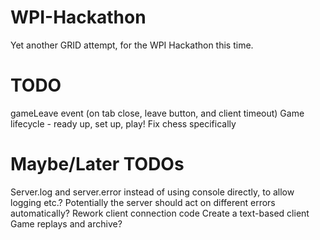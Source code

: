 # WPI-Hackathon
Yet another GRID attempt, for the WPI Hackathon this time.

# TODO
gameLeave event (on tab close, leave button, and client timeout)
Game lifecycle - ready up, set up, play!
Fix chess specifically

# Maybe/Later TODOs
Server.log and server.error instead of using console directly, to allow logging etc.? Potentially the server should act on different   errors automatically?
Rework client connection code
Create a text-based client
Game replays and archive?
